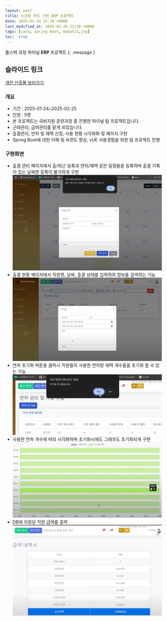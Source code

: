 ```yaml
---
layout: post
title: 스프링 부트 기반 ERP 프로젝트
date: 2025-01-24 23:18 +0800
last_modified_at: 2025-02-26 23:20 +0800
tags: [java, spring boot, mybatis,jsp]
toc:  true
---
```

 풀스택 과정 파이널 **ERP** 프로젝트
{: .message }

## 슬라이드 링크

[개인 산출물 보러가기](https://docs.google.com/presentation/d/1e_4T_wU4pqAiIaU78E76P5cY1PbcHTsW/edit#slide=idp1).


### 개요
- 기간 : 2025-01-24~2025-02-25
- 인원 : 5명
- 본 프로젝트는 국비지원 훈련과정 중 진행한 파이널 팀 프로젝트입니다. 
- 근태관리, 급여관리를 맡게 되었습니다.
- 출결관리, 연차 및 재택 신청, 사용 현황 시각화화 및 페이지 구현
- Spring  Boot에 대한 이해 및 숙련도 향상, vUE 사용경험을 위한 팀 프로젝트 진행

### 구현화면
- 출결 관리 페이지에서 출/퇴근 등록과 연차/재택 같은 일정들을 등록하며 출결 기록이 있는 날짜엔 등록이 불가하게 구현
![출결 관리](/출결%20근태.png "출결 관리")
- 출결 현황 페이지에서 직원명, 날짜, 출결 상태를 입력하여 정보를 검색하는 기능
![출결 현황 확인](/출결%20현황.png "출결 현환 확인")
- 연차 초기화 버튼을 클릭시 직원들의 사용한 연차랑 재택 개수들을 초기화 할 수 있는 기능
![연차 초기화](/연차%20초기화.png "연차 초기화")
- 사용한 연차 개수에 따라 시각화하며 초기화시에도 그래프도 초기화되게 구현
![연차 초기화 후의 그래프](/연차%20초기화%20후의%20그래프.png "연차 초기화 후의 그래프")
- DB에 저장된 직원 급여를 출력 
![직원별 급여내역서 출력](/급여.png "직원별 급여내역서 출력")
